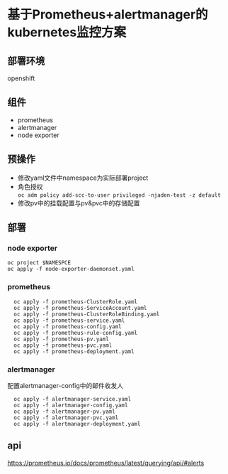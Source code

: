 # 基于Prometheus+alertmanager的kubernetes监控方案

## 部署环境

openshift

## 组件

* prometheus
* alertmanager
* node exporter

## 预操作

* 修改yaml文件中namespace为实际部署project
* 角色授权  
`oc adm policy add-scc-to-user privileged -njaden-test -z default`
* 修改pv中的挂载配置与pv&pvc中的存储配置

## 部署

### node exporter
`oc project $NAMESPCE`  
`oc apply -f node-exporter-daemonset.yaml`  

### prometheus

```
  oc apply -f prometheus-ClusterRole.yaml  
  oc apply -f prometheus-ServiceAccount.yaml  
  oc apply -f prometheus-ClusterRoleBinding.yaml  
  oc apply -f prometheus-service.yaml  
  oc apply -f prometheus-config.yaml  
  oc apply -f prometheus-rule-config.yaml  
  oc apply -f prometheus-pv.yaml  
  oc apply -f prometheus-pvc.yaml  
  oc apply -f prometheus-deployment.yaml
```

### alertmanager

配置alertmanager-config中的邮件收发人
```
  oc apply -f alertmanager-service.yaml  
  oc apply -f alertmanager-config.yaml  
  oc apply -f alertmanager-pv.yaml  
  oc apply -f alertmanager-pvc.yaml  
  oc apply -f alertmanager-deployment.yaml  
```

## api
https://prometheus.io/docs/prometheus/latest/querying/api/#alerts
